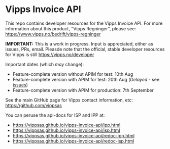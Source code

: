 # Vipps Invoice API

This repo contains developer resources for the Vipps Invoice API. For more information about this product, "Vipps Regninger", please see: https://www.vipps.no/bedrift/vipps-regninger

**IMPORTANT:** This is a work in progress. Input is appreciated, either as issues, PRs, email. Pleasde note that the official, stable developer resources for Vipps is still https://vipps.no/developer

Important dates (which _may_ change):
* Feature-complete version without APIM for test: 10th Aug​
* Feature-complete version with APIM for test: 20th Aug (*Delayed* - see [issues](https://github.com/vippsas/vipps-invoice-api/issues))
* Feature-complete version with APIM for production: 7th September

See the main GitHub page for Vipps contact information, etc: https://github.com/vippsas  

You can peruse the api-docs for ISP and IPP at:
* https://vippsas.github.io/vipps-invoice-api/ipp.html
* https://vippsas.github.io/vipps-invoice-api/isp.html
* https://vippsas.github.io/vipps-invoice-api/redoc-ipp.html
* https://vippsas.github.io/vipps-invoice-api/redoc-isp.html
